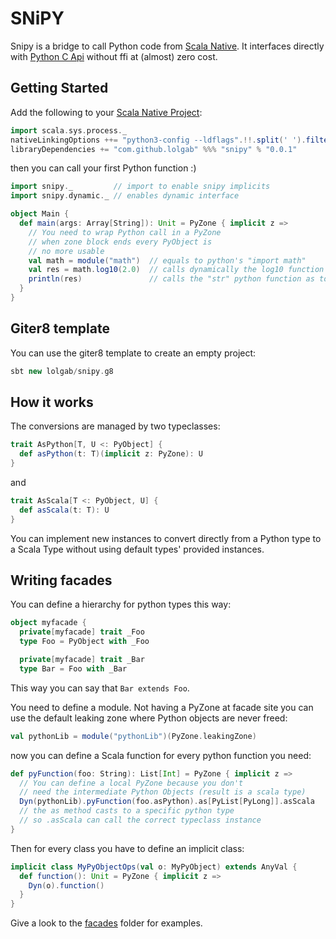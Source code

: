 # SNiPY
Snipy is a bridge to call Python code from [Scala Native](https://scala-native.org).
It interfaces directly with [Python C Api](https://docs.python.org/3.7/c-api/index.html) without ffi at (almost) zero cost.

## Getting Started

Add the following to your [Scala Native Project](https://scala-native.readthedocs.io/en/v0.3.8/user/sbt.html):

```scala
import scala.sys.process._
nativeLinkingOptions ++= "python3-config --ldflags".!!.split(' ').filter(_.nonEmpty).map(_.trim).toSeq
libraryDependencies += "com.github.lolgab" %%% "snipy" % "0.0.1"
```

then you can call your first Python function :)

```scala
import snipy._         // import to enable snipy implicits
import snipy.dynamic._ // enables dynamic interface

object Main {
  def main(args: Array[String]): Unit = PyZone { implicit z =>
    // You need to wrap Python call in a PyZone
    // when zone block ends every PyObject is
    // no more usable
    val math = module("math")  // equals to python's "import math"
    val res = math.log10(2.0)  // calls dynamically the log10 function passing a Double converted to PyObject
    println(res)               // calls the "str" python function as toString.
  }
}
```

## Giter8 template
You can use the giter8 template to create an empty project:
```scala
sbt new lolgab/snipy.g8
```

## How it works
The conversions are managed by two typeclasses:
```scala
trait AsPython[T, U <: PyObject] {
  def asPython(t: T)(implicit z: PyZone): U
}
```
and
```scala
trait AsScala[T <: PyObject, U] {
  def asScala(t: T): U
}
```
You can implement new instances to convert directly from a Python type to a Scala Type without using default types' provided instances.

## Writing facades
You can define a hierarchy for python types this way:
```scala
object myfacade {
  private[myfacade] trait _Foo
  type Foo = PyObject with _Foo

  private[myfacade] trait _Bar
  type Bar = Foo with _Bar
```
This way you can say that `Bar extends Foo`.

You need to define a module. Not having a PyZone at facade site you can use the default leaking zone where Python objects are never freed:
```scala
val pythonLib = module("pythonLib")(PyZone.leakingZone)
```
now you can define a Scala function for every python function you need:
```scala
def pyFunction(foo: String): List[Int] = PyZone { implicit z =>  
  // You can define a local PyZone because you don't
  // need the intermediate Python Objects (result is a scala type)
  Dyn(pythonLib).pyFunction(foo.asPython).as[PyList[PyLong]].asScala
  // the as method casts to a specific python type 
  // so .asScala can call the correct typeclass instance
}
```

Then for every class you have to define an implicit class:
```scala
implicit class MyPyObjectOps(val o: MyPyObject) extends AnyVal {
  def function(): Unit = PyZone { implicit z =>
    Dyn(o).function()
  }
}
```

Give a look to the [facades](https://github.com/lolgab/snipy/tree/master/examples/src/main/scala/facades) folder for examples.
